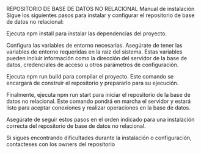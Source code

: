 REPOSITORIO DE BASE DE DATOS NO RELACIONAL
Manual de instalación
Sigue los siguientes pasos para instalar y configurar el repositorio de base de datos no relacional:

Ejecuta npm install para instalar las dependencias del proyecto.

Configura las variables de entorno necesarias. Asegúrate de tener las variables de entorno requeridas en la raíz del sistema. Estas variables pueden incluir información como la dirección del servidor de la base de datos, credenciales de acceso u otros parámetros de configuración.

Ejecuta npm run build para compilar el proyecto. Este comando se encargará de construir el repositorio y prepararlo para su ejecución.

Finalmente, ejecuta npm run start para iniciar el repositorio de la base de datos no relacional. Este comando pondrá en marcha el servidor y estará listo para aceptar conexiones y realizar operaciones en la base de datos.

Asegúrate de seguir estos pasos en el orden indicado para una instalación correcta del repositorio de base de datos no relacional.

Si sigues encontrando dificultades durante la instalación o configuración, contacteses con los owners del repositorio
